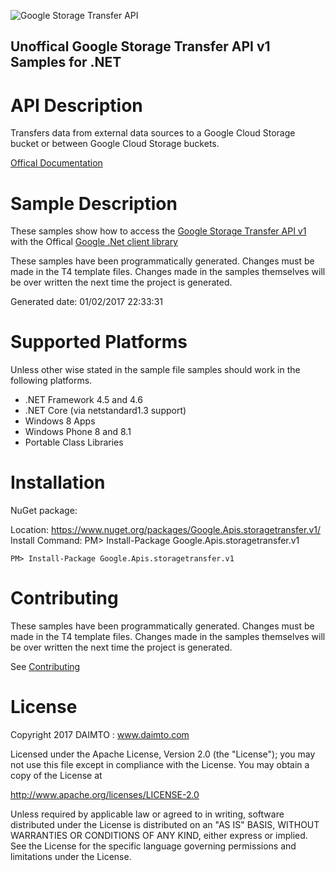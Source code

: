 ﻿![Google Storage Transfer API](http://www.google.com/images/icons/product/search-32.gif)

## Unoffical Google Storage Transfer API v1 Samples for .NET  ##

API Description
=============

Transfers data from external data sources to a Google Cloud Storage bucket or between Google Cloud Storage buckets.

[Offical Documentation](https://cloud.google.com/storage/transfer)

Sample Description
=============

These samples show how to access the [Google Storage Transfer API v1](https://cloud.google.com/storage/transfer) with the Offical [Google .Net client library](https://github.com/google/google-api-dotnet-client)

These samples have been programmatically generated. Changes must be made in the T4 template files. Changes made in the samples themselves will be over written the next time the project is generated.

Generated date: 01/02/2017 22:33:31 

Supported Platforms
=================================

Unless other wise stated in the sample file samples should work in the following platforms.

* .NET Framework 4.5 and 4.6
* .NET Core (via netstandard1.3 support)
* Windows 8 Apps
* Windows Phone 8 and 8.1
* Portable Class Libraries

Installation
=================================

NuGet package:

Location: https://www.nuget.org/packages/Google.Apis.storagetransfer.v1/ 
Install Command: PM>  Install-Package Google.Apis.storagetransfer.v1

```
PM> Install-Package Google.Apis.storagetransfer.v1
```

Contributing
=================================

These samples have been programmatically generated. Changes must be made in the T4 template files. Changes made in the samples themselves will be over written the next time the project is generated.

See [Contributing](CONTRIBUTING.md)

License
=================================

Copyright 2017 DAIMTO :  www.daimto.com

Licensed under the Apache License, Version 2.0 (the "License"); you may not use this file except in compliance with
the License. You may obtain a copy of the License at

http://www.apache.org/licenses/LICENSE-2.0

Unless required by applicable law or agreed to in writing, software distributed under the License is distributed on
an "AS IS" BASIS, WITHOUT WARRANTIES OR CONDITIONS OF ANY KIND, either express or implied. See the License for the
specific language governing permissions and limitations under the License.